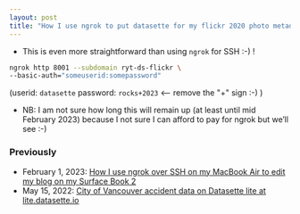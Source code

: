 ```yaml
---
layout: post
title: "How I use ngrok to put datasette for my flickr 2020 photo metadata on the internet"
---
```

*  This is even more straightforward than using `ngrok` for SSH :-) ! 
```bash
ngrok http 8001 --subdomain ryt-ds-flickr \
--basic-auth="someuserid:somepassword"
```
(userid: `datasette` password: `rocks+2023` <-- remove the "+" sign :-) ) 
* NB: I am not sure how long this will remain up (at least until mid February 2023) because I not sure I can afford to pay for ngrok but we’ll see :-)

### Previously
* February 1, 2023: [How I use ngrok over SSH on my MacBook Air to edit my blog on my Surface Book 2](http://rolandtanglao.com/2023/02/01/p1-ngrok-ssh-surfacebook2-edit-blog/)
* May 15, 2022: [City of Vancouver accident data on Datasette lite at lite.datasette.io](http://rolandtanglao.com/2022/05/15/p1-city-vancouverbc-accident-data-datasette-lite/)